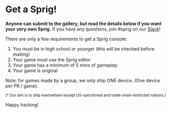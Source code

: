 # Get a Sprig!

**Anyone can submit to the gallery, but read the details below if you want your very own Sprig.** If you have any questions, join #sprig on our [Slack](https://hackclub.com/slack)!

There are only a few requirements to get a Sprig console:

1. You must be in high school or younger (this will be checked before mailing)
2. Your game must use the Sprig editor
3. Your game has a minimum of 5 mins of gameplay
4. Your game is original

Note: for games made by a group, we only ship ONE device. (One device per PR / game).

<small>(* Our aim is to ship everywhere except US-sanctioned and trade-/mail-restricted nations.)</small>

Happy hacking!
